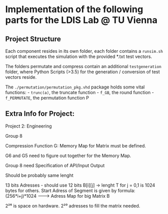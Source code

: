 # Implementation of the following parts for the LDIS Lab @ TU Vienna

## Project Structure

Each component resides in its own folder, each folder contains a `runsim.sh` script
that executes the simulation with the provided \*.txt test vectors.

The folders permutate and compress contain an additional `testgeneration` folder, 
where Python Scripts (>3.5) for the generation / conversion of test vectors reside.

The `./permutation/permutation_pkg.vhd` package holds some vital functions:
	- `trunc(a)`, the truncate function
	- `f_GB`, the round function
	- `f_PERMUTATE`, the permutation function P
 
 
## Extra Info for Project:
Project 2: Engineering

Group 8

Compression Function G:
Memory Map for Matrix must be defined.


G6 and G5 need to figure out together for the Memory Map.


Group 8 need Specification of API/Input Output


Should be probably same lenght

13 bits Adresses - should use 12 bits
B[i][j] -> lenght T for j = 0,1
								is 1024 bytes for others.
						Start Adress of Segment is given by formula: (256*i+j)*1024 ---> Adress Map for big Matrix B
						
2²⁶ is space on hardware.
2²⁰ adresses to fill the matrix needed.


